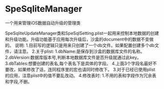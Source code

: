 # SpeSqliteManager
一个用来管理iOS数据自动升级的管理类

SpeSqliteUpdateManager类和SpeSqlSetting.plist一起用来控制本地数据的创建和升级功能。升级功能基于应用每次升级后，沙盒的document中的数据不变做的。
说明:
1.目前写的逻辑只是用来只创建了一个db文件。如果配置创建多个db文件，请注意。
2.关于plist:
  1.dbName:是保存到沙盒的数据库文件的名称。
  2.dbVersion:数据库版本号,判断本地数据库文件是否升级就通过此key。
  3.dbTables:想要创建的表名,每个表名下是具体的字段。
  4.上面3个字段名最好不要改，如果修改了话，连同程序里的宏也请同时修改下。
3.对于已经已使用plist的应用，注意plist中的值不要乱改动。
4.修改表时:
  1.不用的表和字段作为冗余表和字段,不删。
